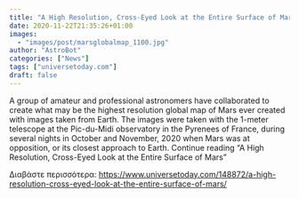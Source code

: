 ```yaml
---
title: "A High Resolution, Cross-Eyed Look at the Entire Surface of Mars"
date: 2020-11-22T21:35:26+01:00
images:
  - "images/post/marsglobalmap_1100.jpg"
author: "AstroBot"
categories: ["News"]
tags: ["universetoday.com"]
draft: false
---
```


A group of amateur and professional astronomers have collaborated to create what may be the highest resolution global map of Mars ever created with images taken from Earth. The images were taken with the 1-meter telescope at the Pic-du-Midi observatory in the Pyrenees of France, during several nights in October and November, 2020 when Mars was at opposition, or its closest approach to Earth. Continue reading “A High Resolution, Cross-Eyed Look at the Entire Surface of Mars” 

Διαβάστε περισσότερα: https://www.universetoday.com/148872/a-high-resolution-cross-eyed-look-at-the-entire-surface-of-mars/
